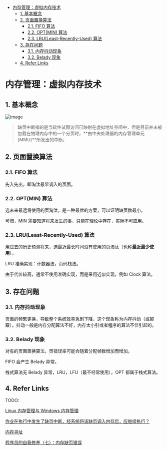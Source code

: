 - [内存管理：虚拟内存技术](#内存管理虚拟内存技术)
  - [1. 基本概念](#1-基本概念)
  - [2. 页面置换算法](#2-页面置换算法)
    - [2.1. FIFO 算法](#21-fifo-算法)
    - [2.2. OPT(MIN) 算法](#22-optmin-算法)
    - [2.3. LRU(Least-Recently-Used) 算法](#23-lruleast-recently-used-算法)
  - [3. 存在问题](#3-存在问题)
    - [3.1. 内存抖动现象](#31-内存抖动现象)
    - [3.2. Belady 现象](#32-belady-现象)
  - [4. Refer Links](#4-refer-links)

# 内存管理：虚拟内存技术

## 1. 基本概念

![image](http://otaivnlxc.bkt.clouddn.com/jpg/2018/10/8/3c668571612a168300b951233322f049.jpg)

> 缺页中断指的是当软件试图访问已映射在虚拟地址空间中，但是目前并未被加载在物理内存中的一个分页时，**由中央处理器的内存管理单元 (MMU)**所发出的中断。

## 2. 页面置换算法

### 2.1. FIFO 算法

先入先出，即淘汰最早调入的页面。

### 2.2. OPT(MIN) 算法

选未来最远将使用的页淘汰，是一种最优的方案，可以证明缺页数最小。

可惜，MIN 需要知道将来发生的事，只能在理论中存在，实际不可应用。

### 2.3. LRU(Least-Recently-Used) 算法

用过去的历史预测将来，选最近最长时间没有使用的页淘汰（也称**最近最少使用**）。

LRU 准确实现：计数器法，页码栈法。

由于代价较高，通常不使用准确实现，而是采用近似实现，例如 Clock 算法。

## 3. 存在问题

### 3.1. 内存抖动现象

页面的频繁更换，导致整个系统效率急剧下降，这个现象称为内存抖动（或颠簸）。抖动一般是内存分配算法不好，内存太小引或者程序的算法不佳引起的。

### 3.2. Belady 现象

对有的页面置换算法，页错误率可能会随着分配帧数增加而增加。

FIFO 会产生 Belady 异常。

栈式算法无 Belady 异常，LRU，LFU（最不经常使用），OPT 都属于栈式算法。

## 4. Refer Links

TODO:

[Linux 内存管理与 Windows 内存管理](https://www.zhihu.com/question/20007201)

[作业在执行中发生了缺页中断，经系统将该缺页调入内存后，应继续执行？](https://www.nowcoder.com/questionTerminal/cec018fa63324ee5a7adacd78b56eb32?orderByHotValue=1&mutiTagIds=607&page=1&onlyReference=false)

[内存寻址](https://liam0205.me/2016/05/01/Introduction-to-Memory-Addressing/)

[程序员的自我修养（七）：内存缺页错误](https://liam0205.me/2017/09/01/page-fault/)
